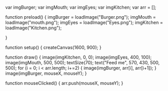 var imgBurger;
var imgMouth;
var imgEyes;
var imgKitchen;
var arr = [];


function preload() {
    imgBurger = loadImage("Burger.png");
    imgMouth = loadImage("mouth.png");
    imgEyes = loadImage("Eyes.png");
    imgKitchen = loadImage("Kitchen.png");

}

function setup() {
    createCanvas(1600, 900);
}

function draw() {
    image(imgKitchen, 0, 0);
    image(imgEyes, 400, 100);
    image(imgMouth, 500, 500);
    textSize(70);
    text("Feed me", 570, 430, 500, 500);
    for (i = 0; i < arr.length; i+=2) {
        image(imgBurger, arr[i], arr[i+1]);
    } 
    image(imgBurger, mouseX, mouseY);
}

function mouseClicked() {
    arr.push(mouseX, mouseY);
}
